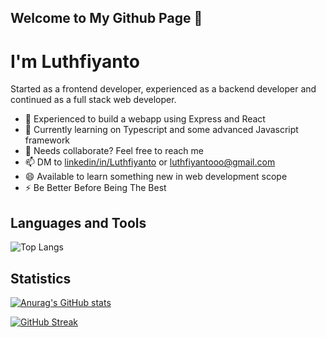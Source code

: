 ## Welcome to My Github Page 👋

# I'm Luthfiyanto
Started as a frontend developer, experienced as a backend developer and continued as a full stack web developer.

- 🔭 Experienced to build a webapp using Express and React
- 🌱 Currently learning on Typescript and some advanced Javascript framework
- 👯 Needs collaborate? Feel free to reach me
- 📫 DM to [linkedin/in/Luthfiyanto](https://linkedin.com/in/luthfiyanto-luthfiy-768861269) or luthfiyantooo@gmail.com
- 😄 Available to learn something new in web development scope
- ⚡ Be Better Before Being The Best


## Languages and Tools
![Top Langs](https://github-readme-stats.vercel.app/api/top-langs/?username=luthfiyanto&layout=compact&icons=true&theme=algolia)

## Statistics
[![Anurag's GitHub stats](https://github-readme-stats.vercel.app/api?username=luthfiyanto&icons=true&theme=algolia)](https://github.com/anuraghazra/github-readme-stats)

[![GitHub Streak](https://streak-stats.demolab.com/?user=luthfiyanto&theme=algolia)](https://git.io/streak-stats)